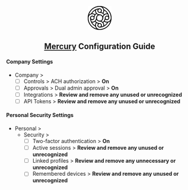<div align="center"> <img src="../../../images/guide logos/mercury.svg" alt="Mercury Logo" width="64" height="64"> <h2><a href="https://mercury.com/" target="_blank" rel="noopener noreferrer">Mercury</a> Configuration Guide</h2> </div>

#### Company Settings
- Company >
    - [ ]  Controls > ACH authorization > **On**
    - [ ]  Approvals > Dual admin approval > **On**
    - [ ]  Integrations > **Review and remove any unused or unrecognized**
    - [ ]  API Tokens > **Review and remove any unused or unrecognized**

#### Personal Security Settings
- Personal >
    - Security >
        - [ ]  Two-factor authentication > **On**
        - [ ]  Active sessions > **Review and remove any unused or unrecognized**
        - [ ]  Linked profiles > **Review and remove any unnecessary or unrecognized**
        - [ ]  Remembered devices > **Review and remove any unused or unrecognized**
